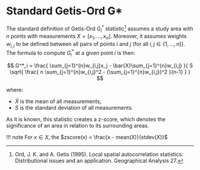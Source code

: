 # Standard Getis-Ord G*

The standard definition of Getis-Ord $G^*_i$ statistic[^Ord1995] assumes a study area with $n$ points with measurements
$X = [x_1, \ldots, x_n]$. Moreover, it assumes weights $w_{i,j}$ to be defined between all pairs of points $i$
and $j$ (for all $i,j \in \{ 1, \ldots, n\}$). The formula to compute $G^*_i$ at a given point $i$ is then:

$$
    G^*_i = \frac{
        \sum_{j=1}^{n}w_{i,j}x_j - \bar{X}\sum_{j=1}^{n}w_{i,j}
    }{
        S \sqrt{
            \frac{
              n \sum_{j=1}^{n}w_{i,j}^2 - (\sum_{j=1}^{n}w_{i,j})^2
            }{n-1}
        }
    }
$$

where:

- $\bar{X}$ is the mean of all measurements,
- $S$ is the standard deviation of all measurements.

As it is known, this statistic creates a z-score, which denotes the significance of an area in relation
to its surrounding areas.

!!! note
    For $x \in X$, the $zscore(x) = \frac{x - mean(X)}{stdev(X)}$

[^Ord1995]: Ord, J. K. and A. Getis (1995). Local spatial autocorrelation statistics: Distributional issues and an application. Geographical Analysis 27.
